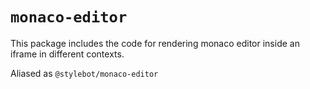# `monaco-editor`

This package includes the code for rendering monaco editor inside an iframe in different contexts.

Aliased as `@stylebot/monaco-editor`
